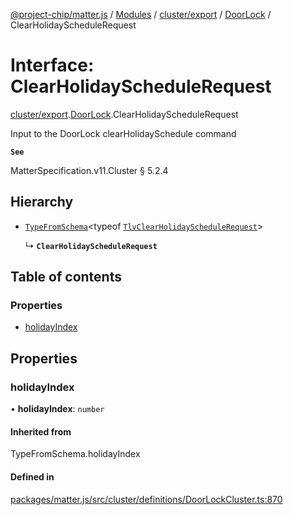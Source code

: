 [@project-chip/matter.js](../README.md) / [Modules](../modules.md) / [cluster/export](../modules/cluster_export.md) / [DoorLock](../modules/cluster_export.DoorLock.md) / ClearHolidayScheduleRequest

# Interface: ClearHolidayScheduleRequest

[cluster/export](../modules/cluster_export.md).[DoorLock](../modules/cluster_export.DoorLock.md).ClearHolidayScheduleRequest

Input to the DoorLock clearHolidaySchedule command

**`See`**

MatterSpecification.v11.Cluster § 5.2.4

## Hierarchy

- [`TypeFromSchema`](../modules/tlv_export.md#typefromschema)\<typeof [`TlvClearHolidayScheduleRequest`](../modules/cluster_export.DoorLock.md#tlvclearholidayschedulerequest)\>

  ↳ **`ClearHolidayScheduleRequest`**

## Table of contents

### Properties

- [holidayIndex](cluster_export.DoorLock.ClearHolidayScheduleRequest.md#holidayindex)

## Properties

### holidayIndex

• **holidayIndex**: `number`

#### Inherited from

TypeFromSchema.holidayIndex

#### Defined in

[packages/matter.js/src/cluster/definitions/DoorLockCluster.ts:870](https://github.com/project-chip/matter.js/blob/0c058ae17fdba4c0b89b8b13c309011d51782299/packages/matter.js/src/cluster/definitions/DoorLockCluster.ts#L870)
